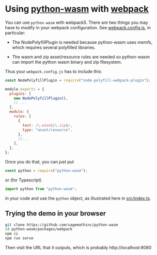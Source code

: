 # Using [python-wasm](https://www.npmjs.com/package/python-wasm) with [webpack](https://webpack.js.org/)

You can use `python-wasm` with webpack5.  There are two things
you may have to modify in your webpack configuration.
See [webpack.config.js](./webpack.config.js), in particular:


- The NodePolyfillPlugin is needed because python-wasm
  uses memfs, which requires several polyfilled libraries.

- The wasm and zip asset/resource rules are needed so python-wasm
  can import the python wasm binary and zip filesystem.
  
Thus your `webpack.config.js` has to include this:
```js
const NodePolyfillPlugin = require("node-polyfill-webpack-plugin");

module.exports = {
  plugins: [
    new NodePolyfillPlugin(),
    // ...
  ],
  module: {
    rules: [
      {
        test: /\.wasm$|\.zip$/,
        type: "asset/resource",
      },
      //...
    ],
  },
};

```
  

Once you do that, you can just put

```js
const python = require("python-wasm");
```

or (for Typescript)

```ts
import python from "python-wasm";
```

in your code and use the `python` object, as illustrated here
in [src/index.ts](./src/index.ts).


## Trying the demo in your browser

```sh
git clone https://github.com/sagemathinc/python-wasm
cd python-wasm/packages/webpack
npm ci
npm run serve
```

Then visit the URL that it outputs, which is probably http://localhost:8080

